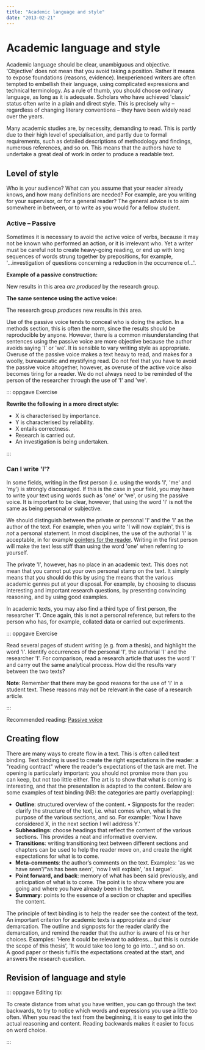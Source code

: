 ```yaml
---
title: "Academic language and style"
date: "2013-02-21"
---
```


# Academic language and style

Academic language should be clear, unambiguous and objective. 'Objective' does not mean that you avoid taking a position. Rather it means to expose foundations (reasons, evidence). Inexperienced writers are often tempted to embellish their language, using complicated expressions and technical terminology. As a rule of thumb, you should choose ordinary language, as long as it is adequate. Scholars who have achieved 'classic' status often write in a plain and direct style. This is precisely why – regardless of changing literary conventions – they have been widely read over the years.

Many academic studies are, by necessity, demanding to read. This is partly due to their high level of specialisation, and partly due to formal requirements, such as detailed descriptions of methodology and findings, numerous references, and so on. This means that the authors have to undertake a great deal of work in order to produce a readable text.

## Level of style

Who is your audience? What can you assume that your reader already knows, and how many definitions are needed? For example, are you writing for your supervisor, or for a general reader? The general advice is to aim somewhere in between, or to write as you would for a fellow student.

### Active – Passive

Sometimes it is necessary to avoid the active voice of verbs, because it may not be known who performed an action, or it is irrelevant who. Yet a writer must be careful not to create heavy-going reading, or end up with long sequences of words strung together by prepositions, for example, '...investigation of questions concerning a reduction in the occurrence of...'.

**Example of a passive construction:** 

New results in this area _are produced_ by the research group.

**The same sentence using the active voice:** 

The research group _produces_ new results in this area.

Use of the passive voice tends to conceal who is doing the action. In a methods section, this is often the norm, since the results should be reproducible by anyone. However, there is a common misunderstanding that sentences using the passive voice are more objective because the author avoids saying 'I' or 'we'. It is sensible to vary writing style as appropriate. Overuse of the passive voice makes a text heavy to read, and makes for a woolly, bureaucratic and mystifying read. Do not feel that you have to avoid the passive voice altogether, however, as overuse of the active voice also becomes tiring for a reader. We do not always need to be reminded of the person of the researcher through the use of 'I' and 'we'.

::: oppgave Exercise

**Rewrite the following in a more direct style:**

- X is characterised by importance.
- Y is characterised by reliability.
- X entails correctness.
- Research is carried out.
- An investigation is being undertaken.

:::

### Can I write 'I'?

In some fields, writing in the first person (i.e. using the words 'I', 'me' and 'my') is strongly discouraged. If this is the case in your field, you may have to write your text using words such as 'one' or 'we', or using the passive voice. It is important to be clear, however, that using the word 'I' is not the same as being personal or subjective.

We should distinguish between the private or personal 'I' and the 'I' as the author of the text. For example, when you write 'I will now explain', this is _not_ a personal statement. In most disciplines, the use of the authorial 'I' is acceptable, in for example [pointers for the reader](/en/writing/language-and-style.html). Writing in the first person will make the text less stiff than using the word 'one' when referring to yourself.

The private 'I', however, has no place in an academic text. This does not mean that you cannot put your own personal stamp on the text. It simply means that you should do this by using the means that the various academic genres put at your disposal. For example, by choosing to discuss interesting and important research questions, by presenting convincing reasoning, and by using good examples.

In academic texts, you may also find a third type of first person, the researcher 'I'. Once again, this is not a personal reference, but refers to the person who has, for example, collated data or carried out experiments.

::: oppgave Exercise

Read several pages of student writing (e.g. from a thesis), and highlight the word 'I'. Identify occurrences of the personal 'I', the authorial 'I' and the researcher 'I'. For comparison, read a research article that uses the word 'I' and carry out the same analytical process. How did the results vary between the two texts?

**Note**: Remember that there may be good reasons for the use of 'I' in a student text. These reasons may not be relevant in the case of a research article.

:::

Recommended reading: [Passive voice](https://writingcenter.unc.edu/handouts/passive-voice/)

## Creating flow

There are many ways to create flow in a text. This is often called text binding. Text binding is used to create the right expectations in the reader: a "reading contract" where the reader's expectations of the task are met. The opening is particularly important: you should not promise more than you can keep, but not too little either. The art is to show that what is coming is interesting, and that the presentation is adapted to the content. Below are some examples of text binding (NB: the categories are partly overlapping):

-	**Outline**: structured overview of the content.
•	Signposts for the reader: clarify the structure of the text, i.e. what comes when, what is the purpose of the various sections, and so. For example: 'Now I have considered X, in the next section I will address Y.'
-	**Subheadings**: choose headings that reflect the content of the various sections. This provides a neat and informative overview.
-	**Transitions**: writing transitioning text between different sections and chapters can be used to help the reader move on, and create the right expectations for what is to come.
-	**Meta-comments**: the author’s comments on the text. Examples: 'as we have seen”/“as has been seen', 'now I will explain', 'as I argue'.
-	**Point forward, and back**: memory of what has been said previously, and anticipation of what is to come. The point is to show where you are going and where you have already been in the text.
-	**Summary**: points to the essence of a section or chapter and specifies the content.

The principle of text binding is to help the reader see the context of the text. An important criterion for academic texts is appropriate and clear demarcation. The outline and signposts for the reader clarify the demarcation, and remind the reader that the author is aware of his or her choices. Examples: 'Here it could be relevant to address… but this is outside the scope of this thesis', 'It would take too long to go into…', and so on.  
A good paper or thesis fulfils the expectations created at the start, and answers the research question.


## Revision of language and style

::: oppgave Editing tip:

To create distance from what you have written, you can go through the text backwards, to try to notice which words and expressions you use a little too often. When you read the text from the beginning, it is easy to get into the actual reasoning and content. Reading backwards makes it easier to focus on word choice. 

:::
